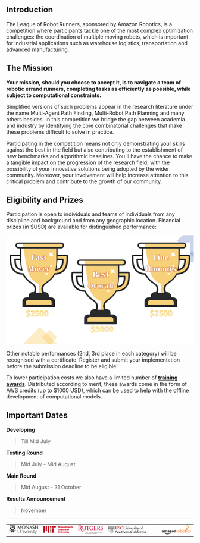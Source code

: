 ## Introduction

The League of Robot Runners, sponsored by Amazon Robotics, is a competition where participants tackle one of the most complex optimization challenges: the coordination of multiple moving robots, which is important for industrial applications such as warehouse logistics, transportation and advanced manufacturing.  

## The Mission

**Your mission, should you choose to accept it, is to navigate a team of robotic errand runners, completing tasks as efficiently as possible, while subject to computational constraints.** 


Simplified versions of such problems appear in the research literature under the name Multi-Agent Path Finding, Multi-Robot Path Planning and many others besides. In this competition we bridge the gap between academia and industry by identifying the core combinatorial challenges that make these problems difficult to solve in practice.

Participating in the competition means not only demonstrating your skills against the best in the field but also contributing to the establishment of new benchmarks and algorithmic baselines. You'll have the chance to make a tangible impact on the progression of the research field, with the possibility of your innovative solutions being adopted by the wider community. Moreover, your involvement will help increase attention to this critical problem and contribute to the growth of our community. 


## Eligibility and Prizes

Participation is open to individuals and teams of individuals from any discipline and background and from any geographic location. Financial prizes (in $USD) are available for distinguished performance:

![image](landing_page_resource/images/prize.png)

Other notable performances (2nd, 3rd place in each category) will be recognised with a certificate. Register and submit your implementation before the submission deadline to be eligible!

To lower participation costs we also have a limited number of **[training awards](https://docs.google.com/forms/d/1_2piTMu4qzzTq7aPcsqQjcV12Edxb1bAWJ-Z8RXGHQA/viewform?edit_requested=true)**. Distributed according to merit, these awards come in the form of AWS credits (up to $1000 USD), which can be used to help with the offline development of computational models. 

## Important Dates

**Developing**
> Till Mid July

**Testing Round**
> Mid July - Mid August

**Main Round**
> Mid August - 31 October

**Results Announcement**
> November

---

|     |     |     |     |     |     |     |
|:---:|:---:|:---:|:---:|:---:|:---:|:---:|
|![](./landing_page_resource/logos/monash_logo.png) | ![](./landing_page_resource/logos/mit_logo.png) | ![](./landing_page_resource/logos/rutgers_logo.png) | ![](./landing_page_resource/logos/usc_logo.png) |  |   | ![](./landing_page_resource/logos/amazon_robotics_logo.png)|